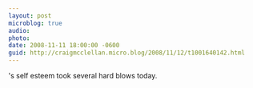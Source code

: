 ```yaml
---
layout: post
microblog: true
audio: 
photo: 
date: 2008-11-11 18:00:00 -0600
guid: http://craigmcclellan.micro.blog/2008/11/12/t1001640142.html
---
```

's self esteem took several hard blows today.
